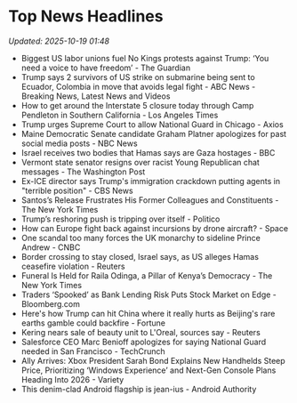 # Top News Headlines

_Updated: 2025-10-19 01:48_

- Biggest US labor unions fuel No Kings protests against Trump: ‘You need a voice to have freedom’ - The Guardian
- Trump says 2 survivors of US strike on submarine being sent to Ecuador, Colombia in move that avoids legal fight - ABC News - Breaking News, Latest News and Videos
- How to get around the Interstate 5 closure today through Camp Pendleton in Southern California - Los Angeles Times
- Trump urges Supreme Court to allow National Guard in Chicago - Axios
- Maine Democratic Senate candidate Graham Platner apologizes for past social media posts - NBC News
- Israel receives two bodies that Hamas says are Gaza hostages - BBC
- Vermont state senator resigns over racist Young Republican chat messages - The Washington Post
- Ex-ICE director says Trump's immigration crackdown putting agents in "terrible position" - CBS News
- Santos’s Release Frustrates His Former Colleagues and Constituents - The New York Times
- Trump’s reshoring push is tripping over itself - Politico
- How can Europe fight back against incursions by drone aircraft? - Space
- One scandal too many forces the UK monarchy to sideline Prince Andrew - CNBC
- Border crossing to stay closed, Israel says, as US alleges Hamas ceasefire violation - Reuters
- Funeral Is Held for Raila Odinga, a Pillar of Kenya’s Democracy - The New York Times
- Traders ‘Spooked’ as Bank Lending Risk Puts Stock Market on Edge - Bloomberg.com
- Here's how Trump can hit China where it really hurts as Beijing's rare earths gamble could backfire - Fortune
- Kering nears sale of beauty unit to L'Oreal, sources say - Reuters
- Salesforce CEO Marc Benioff apologizes for saying National Guard needed in San Francisco - TechCrunch
- Ally Arrives: Xbox President Sarah Bond Explains New Handhelds Steep Price, Prioritizing ‘Windows Experience’ and Next-Gen Console Plans Heading Into 2026 - Variety
- This denim-clad Android flagship is jean-ius - Android Authority